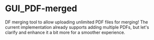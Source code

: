 # GUI_PDF-merged
DF merging tool to allow uploading unlimited PDF files for merging! The current implementation already supports adding multiple PDFs, but let's clarify and enhance it a bit more for a smoother experience.
